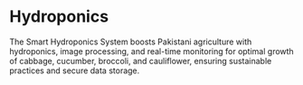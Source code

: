 # Hydroponics
The Smart Hydroponics System boosts Pakistani agriculture with hydroponics, image processing, and real-time monitoring for optimal growth of cabbage, cucumber, broccoli, and cauliflower, ensuring sustainable practices and secure data storage.
